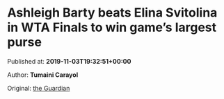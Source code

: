 
# Ashleigh Barty beats Elina Svitolina in WTA Finals to win game’s largest purse

Published at: **2019-11-03T19:32:51+00:00**

Author: **Tumaini Carayol**

Original: [the Guardian](https://www.theguardian.com/sport/2019/nov/03/ashleigh-barty-wins-wta-finals-elina-svitolina-shenzen)


